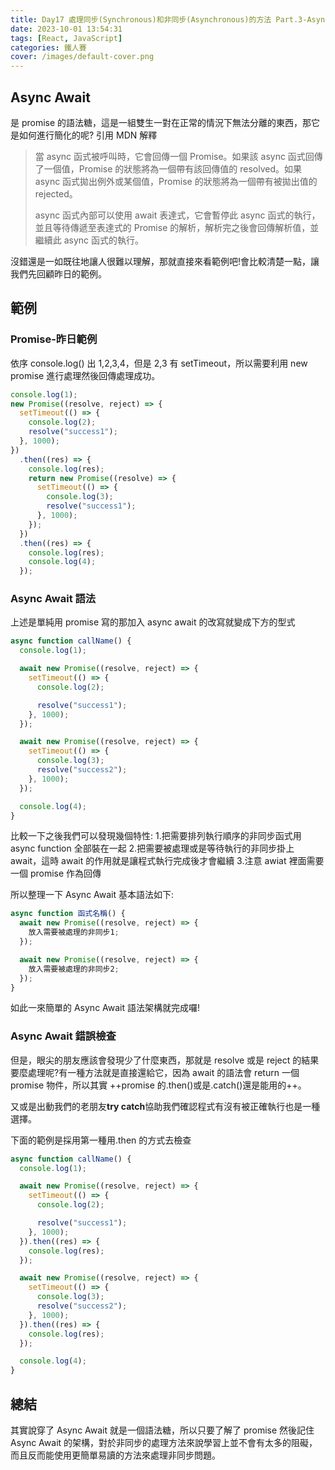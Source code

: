 ```yaml
---
title: Day17 處理同步(Synchronous)和非同步(Asynchronous)的方法 Part.3-Async Await
date: 2023-10-01 13:54:31
tags: [React, JavaScript]
categories: 鐵人賽
cover: /images/default-cover.png
---
```


## Async Await

是 promise 的語法糖，這是一組雙生一對在正常的情況下無法分離的東西，那它是如何進行簡化的呢?
引用 MDN 解釋

<!-- more -->

> 當 async 函式被呼叫時，它會回傳一個 Promise。如果該 async 函式回傳了一個值，Promise 的狀態將為一個帶有該回傳值的 resolved。如果 async 函式拋出例外或某個值，Promise 的狀態將為一個帶有被拋出值的 rejected。
>
> async 函式內部可以使用 await 表達式，它會暫停此 async 函式的執行，並且等待傳遞至表達式的 Promise 的解析，解析完之後會回傳解析值，並繼續此 async 函式的執行。

沒錯還是一如既往地讓人很難以理解，那就直接來看範例吧!會比較清楚一點，讓我們先回顧昨日的範例。

## 範例

### Promise-昨日範例

依序 console.log() 出 1,2,3,4，但是 2,3 有 setTimeout，所以需要利用 new promise 進行處理然後回傳處理成功。

```javascript
console.log(1);
new Promise((resolve, reject) => {
  setTimeout(() => {
    console.log(2);
    resolve("success1");
  }, 1000);
})
  .then((res) => {
    console.log(res);
    return new Promise((resolve) => {
      setTimeout(() => {
        console.log(3);
        resolve("success1");
      }, 1000);
    });
  })
  .then((res) => {
    console.log(res);
    console.log(4);
  });
```

### Async Await 語法

上述是單純用 promise 寫的那加入 async await 的改寫就變成下方的型式

```javascript
async function callName() {
  console.log(1);

  await new Promise((resolve, reject) => {
    setTimeout(() => {
      console.log(2);

      resolve("success1");
    }, 1000);
  });

  await new Promise((resolve, reject) => {
    setTimeout(() => {
      console.log(3);
      resolve("success2");
    }, 1000);
  });

  console.log(4);
}
```

比較一下之後我們可以發現幾個特性: 1.把需要排列執行順序的非同步函式用 async function 全部裝在一起 2.把需要被處理或是等待執行的非同步掛上 await，這時 await 的作用就是讓程式執行完成後才會繼續 3.注意 awiat 裡面需要一個 promise 作為回傳

所以整理一下 Async Await 基本語法如下:

```javascript
async function 函式名稱() {
  await new Promise((resolve, reject) => {
    放入需要被處理的非同步1;
  });

  await new Promise((resolve, reject) => {
    放入需要被處理的非同步2;
  });
}
```

如此一來簡單的 Async Await 語法架構就完成囉!

### Async Await 錯誤檢查

但是，眼尖的朋友應該會發現少了什麼東西，那就是 resolve 或是 reject 的結果要麼處理呢?有一種方法就是直接還給它，因為 await 的語法會 return 一個 promise 物件，所以其實 ++promise 的.then()或是.catch()還是能用的++。

又或是出動我們的老朋友**try catch**協助我們確認程式有沒有被正確執行也是一種選擇。

下面的範例是採用第一種用.then 的方式去檢查

```javascript
async function callName() {
  console.log(1);

  await new Promise((resolve, reject) => {
    setTimeout(() => {
      console.log(2);

      resolve("success1");
    }, 1000);
  }).then((res) => {
    console.log(res);
  });

  await new Promise((resolve, reject) => {
    setTimeout(() => {
      console.log(3);
      resolve("success2");
    }, 1000);
  }).then((res) => {
    console.log(res);
  });

  console.log(4);
}
```

## 總結

其實說穿了 Async Await 就是一個語法糖，所以只要了解了 promise 然後記住 Async Await 的架構，對於非同步的處理方法來說學習上並不會有太多的阻礙，而且反而能使用更簡單易讀的方法來處理非同步問題。
